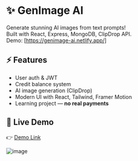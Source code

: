 # ✨ GenImage AI

Generate stunning AI images from text prompts!  
Built with React, Express, MongoDB, ClipDrop API.  
Demo: [https://genimage-ai.netlify.app/]

## ⚡ Features
- User auth & JWT
- Credit balance system
- AI image generation (ClipDrop)
- Modern UI with React, Tailwind, Framer Motion
- Learning project — **no real payments**

## 🚀 Live Demo
👉 [Demo Link](https://genimage-ai.netlify.app/)

![image](https://github.com/user-attachments/assets/fc9f105a-79d4-4535-a52c-5dc63a7924e7)


